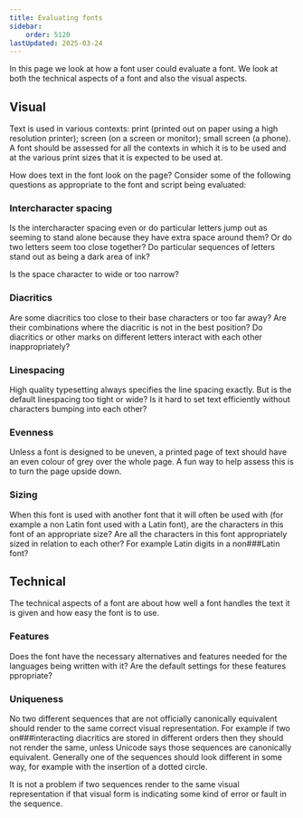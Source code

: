 ```yaml
---
title: Evaluating fonts
sidebar:
    order: 5120
lastUpdated: 2025-03-24
---
```


In this page we look at how a font user could evaluate a font. We look at both
the technical aspects of a font and also the visual aspects.

## Visual

Text is used in various contexts: print (printed out on paper using a high
resolution printer); screen (on a screen or monitor); small screen (a phone). A
font should be assessed for all the contexts in which it is to be used and at
the various print sizes that it is expected to be used at.

How does text in the font look on the page? Consider some of the following
questions as appropriate to the font and script being evaluated:

### Intercharacter spacing

Is the intercharacter spacing even or do particular letters jump out as
seeming to stand alone because they have extra space around them? Or do two
letters seem too close together? Do particular sequences of letters stand
out as being a dark area of ink?

Is the space character to wide or too narrow?

### Diacritics

Are some diacritics too close to their base characters or too far away? Are
their combinations where the diacritic is not in the best position? Do
diacritics or other marks on different letters interact with each other
inappropriately?

### Linespacing

High quality typesetting always specifies the line spacing exactly. But is
the default linespacing too tight or wide? Is it hard to set text
efficiently without characters bumping into each other?

### Evenness

Unless a font is designed to be uneven, a printed page of text should have
an even colour of grey over the whole page. A fun way to help assess this is
to turn the page upside down.

### Sizing

When this font is used with another font that it will often be used with
(for example a non Latin font used with a Latin font), are the characters in
this font of an appropriate size? Are all the characters in this font
appropriately sized in relation to each other? For example Latin digits in a
non###Latin font?

## Technical

The technical aspects of a font are about how well a font handles the text it is
given and how easy the font is to use.

### Features

Does the font have the necessary alternatives and features needed for the
languages being written with it? Are the default settings for these features
ppropriate?

### Uniqueness

No two different sequences that are not officially canonically equivalent
should render to the same correct visual representation. For example if two
on###interacting diacritics are stored in different orders then they should
not render the same, unless Unicode says those sequences are canonically
equivalent. Generally one of the sequences should look different in some
way, for example with the insertion of a dotted circle.

It is not a problem if two sequences render to the same visual
representation if that visual form is indicating some kind of error or fault
in the sequence.


